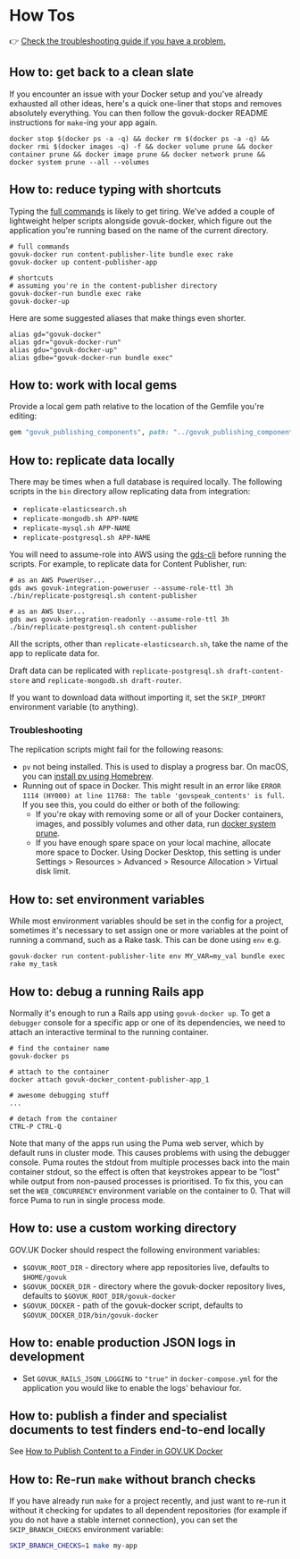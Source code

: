 # How Tos

👉 [Check the troubleshooting guide if you have a problem.](troubleshooting.md#installation)

## How to: get back to a clean slate

If you encounter an issue with your Docker setup and you've already exhausted all other ideas, here's a quick one-liner that stops and removes absolutely everything. You can then follow the govuk-docker README instructions for `make`-ing your app again.

```
docker stop $(docker ps -a -q) && docker rm $(docker ps -a -q) && docker rmi $(docker images -q) -f && docker volume prune && docker container prune && docker image prune && docker network prune && docker system prune --all --volumes
```

## How to: reduce typing with shortcuts

Typing the [full commands](../README.md#usage) is likely to get tiring. We've added a couple of lightweight helper scripts alongside govuk-docker, which figure out the application you're running based on the name of the current directory.

```
# full commands
govuk-docker run content-publisher-lite bundle exec rake
govuk-docker up content-publisher-app

# shortcuts
# assuming you're in the content-publisher directory
govuk-docker-run bundle exec rake
govuk-docker-up
```

Here are some suggested aliases that make things even shorter.

```
alias gd="govuk-docker"
alias gdr="govuk-docker-run"
alias gdu="govuk-docker-up"
alias gdbe="govuk-docker-run bundle exec"
```

## How to: work with local gems

Provide a local gem path relative to the location of the Gemfile you're editing:

```ruby
gem "govuk_publishing_components", path: "../govuk_publishing_components"
```

## How to: replicate data locally

There may be times when a full database is required locally.  The following scripts in the `bin` directory allow replicating data from integration:

- `replicate-elasticsearch.sh`
- `replicate-mongodb.sh APP-NAME`
- `replicate-mysql.sh APP-NAME`
- `replicate-postgresql.sh APP-NAME`

You will need to assume-role into AWS using the [gds-cli](https://docs.publishing.service.gov.uk/manual/access-aws-console.html) before running the scripts. For example, to replicate data for Content Publisher, run:

```
# as an AWS PowerUser...
gds aws govuk-integration-poweruser --assume-role-ttl 3h ./bin/replicate-postgresql.sh content-publisher

# as an AWS User...
gds aws govuk-integration-readonly --assume-role-ttl 3h ./bin/replicate-postgresql.sh content-publisher
```

All the scripts, other than `replicate-elasticsearch.sh`, take the name of the app to replicate data for.

Draft data can be replicated with `replicate-postgresql.sh draft-content-store` and `replicate-mongodb.sh draft-router`.

If you want to download data without importing it, set the `SKIP_IMPORT` environment variable (to anything).

### Troubleshooting

The replication scripts might fail for the following reasons:

- `pv` not being installed. This is used to display a progress bar. On macOS, you can [install pv using Homebrew](https://formulae.brew.sh/formula/pv).
- Running out of space in Docker. This might result in an error like `ERROR 1114 (HY000) at line 11768: The table 'govspeak_contents' is full`. If you see this, you could do either or both of the following:
  - If you're okay with removing some or all of your Docker containers, images, and possibly volumes and other data, run [docker system prune](https://docs.docker.com/reference/cli/docker/system/prune).
  - If you have enough spare space on your local machine, allocate more space to Docker. Using Docker Desktop, this setting is under Settings > Resources > Advanced > Resource Allocation > Virtual disk limit.

## How to: set environment variables

While most environment variables should be set in the config for a project, sometimes it's necessary to set assign one or more variables at the point of running a command, such as a Rake task. This can be done using `env` e.g.

```
govuk-docker run content-publisher-lite env MY_VAR=my_val bundle exec rake my_task
```

## How to: debug a running Rails app

Normally it's enough to run a Rails app using `govuk-docker up`. To get a `debugger` console for a specific app or one of its dependencies, we need to attach an interactive terminal to the running container.

```
# find the container name
govuk-docker ps

# attach to the container
docker attach govuk-docker_content-publisher-app_1

# awesome debugging stuff
...

# detach from the container
CTRL-P CTRL-Q
```

Note that many of the apps run using the Puma web server, which by default runs in cluster mode. This causes problems with using the debugger console. Puma routes the stdout from multiple processes back into the main container stdout, so the effect is often that keystrokes appear to be "lost" while output from non-paused processes is prioritised. To fix this, you can set the `WEB_CONCURRENCY` environment variable on the container to 0. That will force Puma to run in single process mode.

## How to: use a custom working directory

GOV.UK Docker should respect the following environment variables:

- `$GOVUK_ROOT_DIR` - directory where app repositories live, defaults to `$HOME/govuk`
- `$GOVUK_DOCKER_DIR` - directory where the govuk-docker repository lives, defaults to `$GOVUK_ROOT_DIR/govuk-docker`
- `$GOVUK_DOCKER` - path of the govuk-docker script, defaults to `$GOVUK_DOCKER_DIR/bin/govuk-docker`


## How to: enable production JSON logs in development

- Set `GOVUK_RAILS_JSON_LOGGING` to `"true"` in `docker-compose.yml` for the application you would like to enable the logs' behaviour for.

## How to: publish a finder and specialist documents to test finders end-to-end locally

See [How to Publish Content to a Finder in GOV.UK Docker](./how-tos/finder-setup.md)

## How to: Re-run `make` without branch checks

If you have already run `make` for a project recently, and just want to re-run it without it
checking for updates to all dependent repositories (for example if you do not have a stable internet
connection), you can set the `SKIP_BRANCH_CHECKS` environment variable:
```bash
SKIP_BRANCH_CHECKS=1 make my-app
```
